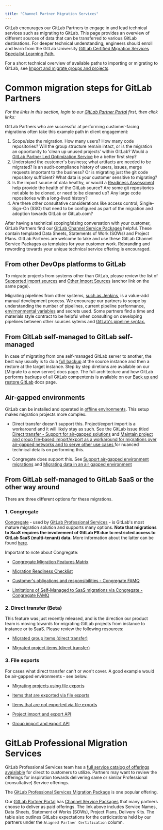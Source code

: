 ```yaml
---

title: "Channel Partner Migration Services"
---
```







<link rel="stylesheet" type="text/css" href="/stylesheets/biztech.css" />


GitLab encourages our GitLab Partners to engage in and lead technical services such as migrating to GitLab. This page provides an overview of different sources of data that can be transferred to various GitLab destinations. For deeper technical understanding, engineers should enroll and learn from the GitLab University [GitLab Certified Migration Services Specialist Learning Path.](https://university.gitlab.com/learning-paths/gitlab-certified-migration-services-specialist-learning-path)
 
For a short technical overview of available paths to importing or migrating to GitLab, see [Import and migrate groups and projects](https://docs.gitlab.com/ee/user/project/import/).
 
# Common migration steps for GitLab Partners
_For the links in this section, login to our [GitLab Partner Portal](https://partners.gitlab.com/) first, then click links:_

GitLab Partners who are successful at performing customer-facing migrations often take this example path in client engagement:
1. Scope/size the migration. How many users? How many code repositories? Will the group structure remain intact, or is the migration an opportunity to 'clean up unused projects' within GitLab? Would a [GitLab Partner Led Optimization Service](https://partners.gitlab.com/prm/English/s/assets?collectionId=55025&id=459892&renderMode=Collection) be a better first step?
1. Understand the customer's business; what artifacts are needed to be migrated? Is an audit-compliance history of users, issues, merge requests important to the business? Or is migrating just the git code repository sufficient? What data is your customer sensitive to migrating?
1. Is the import source of data healthy, or would a [Readiness Assessment](https://handbook.gitlab.com/handbook/customer-success/professional-services-engineering/engagement-mgmt/scoping-information/readiness/) help provide the health of the GitLab source? Are some git repositories not able to be cloned, or need to be cleaned up? Any large code repositories with a long-lived history?
1. Are there other consultative considerations like access control, Single-Sign-On (SSO) that need to be configured as part of the migration and adoption towards GitLab or GitLab.com?
 
After having a technical scoping/sizing conversation with your customer, GitLab Partners find our [GitLab Channel Service Packages](https://partners.gitlab.com/prm/English/c/Channel_Service_Packages) helpful. These contain templated Data Sheets, Statements of Work (SOWs) and Project Plans. GitLab Partners are welcome to take and use these GitLab Channel Service Packages as templates for your customer work. Rebranding and rewording towards your unique technical service offering is encouraged.

## From other DevOps platforms to GitLab

To migrate projects from systems other than GitLab, please review the list of [Supported import sources](https://docs.gitlab.com/ee/user/project/import/#supported-import-sources) and [Other Import Sources](https://docs.gitlab.com/ee/user/project/import/#other-import-sources) (anchor link on the same page).

Migrating pipelines from other systems, [such as Jenkins](https://docs.gitlab.com/ee/ci/migration/jenkins.html), is a value-add manual development process. We encourage our partners to scope by understanding the number of pipelines, current pipeline performance, [envirnonmental variables](https://docs.gitlab.com/ee/ci/variables/) and secrets used. Some partners find a time and materials style contract to be helpful when consulting on developing pipelines between other sources sytems and [GitLab's pipeline syntax.](https://docs.gitlab.com/ee/ci/)

## From GitLab self-managed to GitLab self-managed

In case of migrating from one self-managed GitLab server to another, the best way usually is to do a [full backup](https://docs.gitlab.com/ee/administration/backup_restore/#migrate-to-a-new-server) at the source instance and then a restore at the target instance. Step by step diretions are available on our [Migrate to a new server] docs page. The full architecture and how GitLab performs backups of all GitLab compentents is available on our [Back up and restore GitLab](https://docs.gitlab.com/ee/administration/backup_restore/#migrate-to-a-new-server) docs page.


## Air-gapped environments

GitLab can be installed and operated in [offline environments](https://docs.gitlab.com/ee/user/application_security/offline_deployments/). This setup makes migration projects more complex.

- Direct transfer doesn't support this. Project/export import is a workaround and it will likely stay as such. See the GitLab issue titled [Direct transfer - Support for air-gapped solutions](https://gitlab.com/groups/gitlab-org/-/epics/8985) and [Maintain project and group file-based import/export as a workaround for migrations over air-gapped networks and to serve other use cases
](https://gitlab.com/gitlab-org/gitlab/-/issues/363406) for nuanced technical details on performing this. 

- Congregate does support this. See [Support air-gapped environment migrations](https://gitlab.com/groups/gitlab-org/professional-services-automation/tools/migration/-/epics/116) and [Migrating data in an air gapped environment](https://gitlab.com/gitlab-org/professional-services-automation/tools/migration/congregate/-/blob/master/runbooks/airgapped-migration-usage.md) 


## From GitLab self-managed to GitLab SaaS or the other way around

There are three different options for these migrations.

### 1. Congregate

[Congregate](https://gitlab-org.gitlab.io/professional-services-automation/tools/migration/congregate/) - used by [GitLab Professional Services](https://about.gitlab.com/services/) - is GitLab's most mature migration solution and supports many options. **Note that migrations to SaaS requires the involvement of GitLab PS due to restricted access to GitLab SaaS (multi-tenant) data.** More information about the latter can be found [here](/handbook/customer-success/professional-services-engineering/engagement-mgmt/scoping-information/migrations/SM-to-SaaS/#faq).

Important to note about Congregate:

- [Congregate Migration Features Matrix](https://gitlab.com/gitlab-org/professional-services-automation/tools/migration/congregate/-/blob/master/customer/gitlab-migration-features-matrix.md)

- [Migration Readiness Checklist](https://gitlab.com/gitlab-org/professional-services-automation/tools/migration/congregate/-/blob/master/customer/migration-readiness-checklist.md)

- [Customer's obligations and responsibilities - Congregate FAMQ](https://gitlab.com/gitlab-org/professional-services-automation/tools/migration/congregate/-/blob/master/customer/famq.md#what-are-a-customers-obligations-and-responsibilities-prior-during-and-after-a-migration)

- [Limitations of Self-Managed to SaaS migrations via Congregate - Congregate FAMQ](https://gitlab.com/gitlab-org/professional-services-automation/tools/migration/congregate/-/blob/master/customer/famq.md#what-level-of-instance-access-and-permission-are-needed-for-migrating)

### 2. Direct transfer (Beta)

This feature was just recently released, and is the direction our product team is moving towards for migrating GitLab projects from instance to instance or to SaaS. Please review the following resources:

- [Migrated group items (direct transfer)](https://docs.gitlab.com/ee/user/group/import/index.html#migrated-group-items)

- [Migrated project items (direct transfer)](https://docs.gitlab.com/ee/user/group/import/index.html#migrated-project-items-beta)

### 3. File exports

For cases what direct transfer can't or won't cover. A good example would be air-gapped environments - see below.

- [Migrating projects using file exports](https://docs.gitlab.com/ee/user/project/settings/import_export.html)

- [Items that are exported via file exports](https://docs.gitlab.com/ee/user/project/settings/import_export.html#items-that-are-exported)

- [Items that are not exported via file exports](https://docs.gitlab.com/ee/user/project/settings/import_export.html#items-that-are-not-exported)

- [Project import and export API](https://docs.gitlab.com/ee/api/project_import_export.html)

- [Group import and export API](https://docs.gitlab.com/ee/api/group_import_export.html)



# GitLab Professional Migration Services

GitLab Professional Services team has a [full service catalog of offerings avaialable](https://about.gitlab.com/services/catalog/) for direct to customers to utilize. Partners may want to review the offerings for inspiration towards delivering same or similar Professional (consultative) Service offerings.

The [GitLab Professional Services Migration Package](https://drive.google.com/file/d/1SK4iEg3XKx2nBWNo7xDlBbjLfOe1cFhB/view) is one popular offering.

Our [GitLab Partner Portal](https://partners.gitlab.com/English/) has [Channel Service Packages](https://partners.gitlab.com/prm/English/c/Channel_Service_Packages) that many partners choose to deliver as paid offerings. The link above includes Service Names, Data Sheets, Statement of Works (SOWs), Project Plans, Delivery Kits. The table also outlines GitLabs expectations for the certicications held by our partners under the `Aligned Partner Certification` column.




